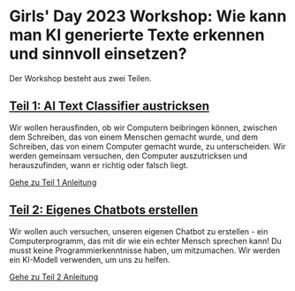 # Girls' Day 2023 Workshop: Wie kann man KI generierte Texte erkennen und sinnvoll einsetzen?

Der Workshop besteht aus zwei Teilen.

## [Teil 1: AI Text Classifier austricksen](Teil1_AITextClassifier)
Wir wollen herausfinden, ob wir Computern beibringen können, zwischen dem Schreiben, das von einem Menschen gemacht wurde, und dem Schreiben, das von einem Computer gemacht wurde, zu unterscheiden. Wir werden gemeinsam versuchen, den Computer auszutricksen und herauszufinden, wann er richtig oder falsch liegt.

[Gehe zu Teil 1 Anleitung](Teil1_AITextClassifier)

## [Teil 2: Eigenes Chatbots erstellen](Teil2_Chatbot)
Wir wollen auch versuchen, unseren eigenen Chatbot zu erstellen - ein Computerprogramm, das mit dir wie ein echter Mensch sprechen kann! Du musst keine Programmierkenntnisse haben, um mitzumachen. Wir werden ein KI-Modell verwenden, um uns zu helfen.

[Gehe zu Teil 2 Anleitung](Teil2_Chatbot)